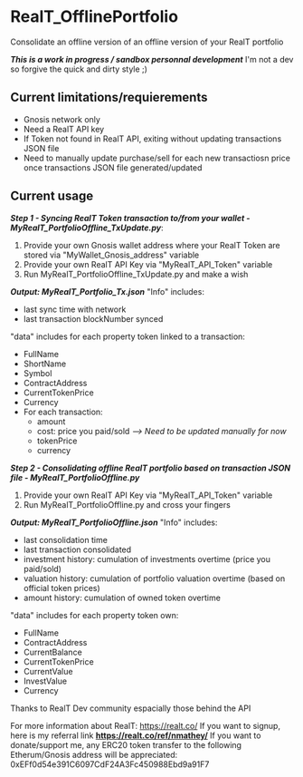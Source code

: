 
# RealT_OfflinePortfolio
Consolidate an offline version of an offline version of your RealT portfolio

***This is a work in progress / sandbox personnal development***
I'm not a dev so forgive the quick and dirty style ;)

## **Current limitations/requierements**

 * Gnosis network only
 * Need a RealT API key
 * If Token not found in RealT API, exiting without updating transactions JSON file
 * Need to manually update purchase/sell for each new transactiosn price once transactions JSON file generated/updated

## **Current usage**

***Step 1 - Syncing RealT Token transaction to/from your wallet - MyRealT_PortfolioOffline_TxUpdate.py***:
 1) Provide your own Gnosis wallet address where your RealT Token are stored  via "MyWallet_Gnosis_address" variable
 2) Provide your own RealT API Key via "MyRealT_API_Token" variable
 3) Run MyRealT_PortfolioOffline_TxUpdate.py and make a wish

***Output: MyRealT_Portfolio_Tx.json***
	 "Info" includes: 
 * last sync time with network
 * last transaction blockNumber synced

"data" includes for each property token linked to a transaction:
 - FullName
 - ShortName
 - Symbol
 - ContractAddress
 - CurrentTokenPrice
 - Currency
 - For each transaction: 
	 - amount
	 - cost: price you paid/sold *--> Need to be updated manually for now*
	 - tokenPrice
	 - currency
 

***Step 2 - Consolidating offline RealT portfolio based on transaction JSON file - MyRealT_PortfolioOffline.py***
1) Provide your own RealT API Key via "MyRealT_API_Token" variable
2) Run MyRealT_PortfolioOffline.py and cross your fingers

***Output: MyRealT_PortfolioOffline.json***
	 "Info" includes: 
 * last consolidation time
 * last transaction consolidated
 * investment history: cumulation of investments overtime (price you paid/sold)
 * valuation history: cumulation of portfolio valuation overtime (based on official token prices)
 * amount history: cumulation of owned token overtime

"data" includes for each property token own:
 - FullName
 - ContractAddress
 - CurrentBalance
 - CurrentTokenPrice
 - CurrentValue
 - InvestValue
 - Currency

Thanks to RealT Dev community espacially those behind the API

For more information about RealT: https://realt.co/
If you want to signup, here is my referral link **https://realt.co/ref/nmathey/**
If you want to donate/support me, any ERC20 token transfer to the following Etherum/Gnosis address will be appreciated: 0xEFf0d54e391C6097CdF24A3Fc450988Ebd9a91F7
